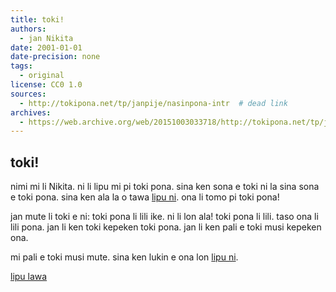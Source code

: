 ```yaml
---
title: toki!
authors:
  - jan Nikita
date: 2001-01-01
date-precision: none
tags:
  - original
license: CC0 1.0
sources:
  - http://tokipona.net/tp/janpije/nasinpona-intr  # dead link
archives:
  - https://web.archive.org/web/20151003033718/http://tokipona.net/tp/janpije/nasinpona-intro.php
---
```


## toki!

nimi mi li Nikita. ni li lipu mi pi toki pona. sina ken sona e toki ni la sina sona e toki pona. sina ken ala la o tawa [lipu ni](http://www.tokipona.org/). ona li tomo pi toki pona!

jan mute li toki e ni: toki pona li lili ike. ni li lon ala! toki pona li lili. taso ona li lili pona. jan li ken toki kepeken toki pona. jan li ken pali e toki musi kepeken ona.

mi pali e toki musi mute. sina ken lukin e ona lon [lipu ni](http://tokipona.net/tp/janpije/nasinpona-nasin.php). 

[lipu lawa](./nasin-pona-nasin.md)
